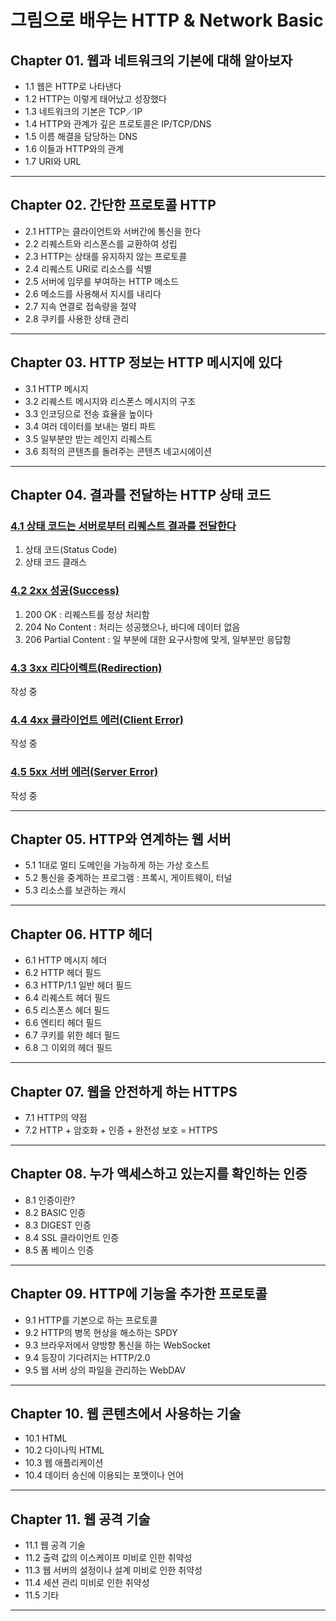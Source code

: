 
# 그림으로 배우는 HTTP & Network Basic

## Chapter 01. 웹과 네트워크의 기본에 대해 알아보자
- 1.1 웹은 HTTP로 나타낸다
- 1.2 HTTP는 이렇게 태어났고 성장했다
- 1.3 네트워크의 기본은 TCP／IP
- 1.4 HTTP와 관계가 깊은 프로토콜은 IP/TCP/DNS
- 1.5 이름 해결을 담당하는 DNS
- 1.6 이들과 HTTP와의 관계
- 1.7 URI와 URL

---

## Chapter 02. 간단한 프로토콜 HTTP
- 2.1 HTTP는 클라이언트와 서버간에 통신을 한다
- 2.2 리퀘스트와 리스폰스를 교환하여 성립
- 2.3 HTTP는 상태를 유지하지 않는 프로토콜
- 2.4 리퀘스트 URI로 리소스를 식별
- 2.5 서버에 임무를 부여하는 HTTP 메소드
- 2.6 메소드를 사용해서 지시를 내리다
- 2.7 지속 연결로 접속량을 절약
- 2.8 쿠키를 사용한 상태 관리

---

## Chapter 03. HTTP 정보는 HTTP 메시지에 있다
- 3.1 HTTP 메시지
- 3.2 리퀘스트 메시지와 리스폰스 메시지의 구조
- 3.3 인코딩으로 전송 효율을 높이다
- 3.4 여러 데이터를 보내는 멀티 파트
- 3.5 일부분만 받는 레인지 리퀘스트
- 3.6 최적의 콘텐츠를 돌려주는 콘텐츠 네고시에이션

---

## Chapter 04. 결과를 전달하는 HTTP 상태 코드

### <a href="Chapter 04. 결과를 전달하는 HTTP 상태 코드/4.1 상태 코드는 서버로부터 리퀘스트 결과를 전달한다.md" target="_blank">4.1 상태 코드는 서버로부터 리퀘스트 결과를 전달한다</a>
1) 상태 코드(Status Code)
2) 상태 코드 클래스

### <a href="Chapter 04. 결과를 전달하는 HTTP 상태 코드/4.2 2xx 성공(Success).md" target="_blank">4.2 2xx 성공(Success)</a>
1) 200 OK : 리퀘스트를 정상 처리함
2) 204 No Content : 처리는 성공했으나, 바디에 데이터 없음
3) 206 Partial Content : 일 부분에 대한 요구사항에 맞게, 일부분만 응답함

### <a href="Chapter 04. 결과를 전달하는 HTTP 상태 코드/4.3 3xx 리다이렉트(Redirection).md" target="_blank">4.3 3xx 리다이렉트(Redirection)</a>
작성 중

### <a href="Chapter 04. 결과를 전달하는 HTTP 상태 코드/4.4 4xx 클라이언트 에러(Client Error).md" target="_blank">4.4 4xx 클라이언트 에러(Client Error)</a>
작성 중

### <a href="Chapter 04. 결과를 전달하는 HTTP 상태 코드/4.5 5xx 서버 에러(Server Error).md" target="_blank">4.5 5xx 서버 에러(Server Error)</a>
작성 중

---

## Chapter 05. HTTP와 연계하는 웹 서버
- 5.1 1대로 멀티 도메인을 가능하게 하는 가상 호스트
- 5.2 통신을 중계하는 프로그램 : 프록시, 게이트웨이, 터널
- 5.3 리소스를 보관하는 캐시

---

## Chapter 06. HTTP 헤더
- 6.1 HTTP 메시지 헤더
- 6.2 HTTP 헤더 필드
- 6.3 HTTP/1.1 일반 헤더 필드
- 6.4 리퀘스트 헤더 필드
- 6.5 리스폰스 헤더 필드
- 6.6 엔티티 헤더 필드
- 6.7 쿠키를 위한 헤더 필드
- 6.8 그 이외의 헤더 필드

---

## Chapter 07. 웹을 안전하게 하는 HTTPS
- 7.1 HTTP의 약점
- 7.2 HTTP + 암호화 + 인증 + 완전성 보호 = HTTPS

---

## Chapter 08. 누가 액세스하고 있는지를 확인하는 인증
- 8.1 인증이란?
- 8.2 BASIC 인증
- 8.3 DIGEST 인증
- 8.4 SSL 클라이언트 인증
- 8.5 폼 베이스 인증

---

## Chapter 09. HTTP에 기능을 추가한 프로토콜
- 9.1 HTTP를 기본으로 하는 프로토콜
- 9.2 HTTP의 병목 현상을 해소하는 SPDY
- 9.3 브라우저에서 양방향 통신을 하는 WebSocket
- 9.4 등장이 기다려지는 HTTP/2.0
- 9.5 웹 서버 상의 파일을 관리하는 WebDAV

---

## Chapter 10. 웹 콘텐츠에서 사용하는 기술
- 10.1 HTML
- 10.2 다이나믹 HTML
- 10.3 웹 애플리케이션
- 10.4 데이터 송신에 이용되는 포맷이나 언어

---

## Chapter 11. 웹 공격 기술
- 11.1 웹 공격 기술
- 11.2 출력 값의 이스케이프 미비로 인한 취약성
- 11.3 웹 서버의 설정이나 설계 미비로 인한 취약성
- 11.4 세션 관리 미비로 인한 취약성
- 11.5 기타

---
